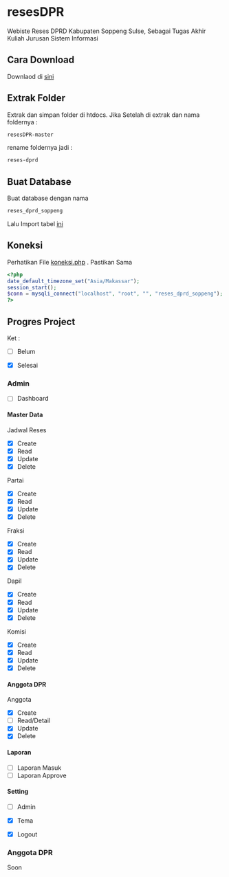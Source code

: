 # resesDPR
Webiste Reses DPRD Kabupaten Soppeng Sulse, Sebagai Tugas Akhir Kuliah Jurusan Sistem Informasi




## Cara Download

Downlaod di [sini](https://github.com/azwarbahar07/resesDPR/archive/master.zip)




## Extrak Folder

Extrak dan simpan folder di htdocs.
Jika Setelah di extrak dan nama foldernya :
```bash
resesDPR-master
```
rename foldernya jadi :
```bash
reses-dprd
```




## Buat Database

Buat database dengan nama
```bash
reses_dprd_soppeng
```

Lalu Import tabel [ini](https://github.com/azwarbahar07/resesDPR/blob/master/reses_dprd_soppeng.sql)




## Koneksi

Perhatikan File [koneksi.php](https://github.com/azwarbahar07/resesDPR/blob/master/koneksi.php) . Pastikan Sama
```php
<?php
date_default_timezone_set("Asia/Makassar");
session_start();
$conn = mysqli_connect("localhost", "root", "", "reses_dprd_soppeng");
?>
```




## Progres Project

Ket :
- [ ] Belum
- [x] Selesai


### Admin
- [ ] Dashboard

#### Master Data
  Jadwal Reses
  - [x] Create
  - [x] Read
  - [x] Update
  - [x] Delete
  
  Partai
  - [x] Create
  - [x] Read
  - [x] Update
  - [x] Delete
  
  Fraksi
  - [x] Create
  - [x] Read
  - [x] Update
  - [x] Delete
  
  Dapil
  - [x] Create
  - [x] Read
  - [x] Update
  - [x] Delete
  
  Komisi
  - [x] Create
  - [x] Read
  - [x] Update
  - [x] Delete
#### Anggota DPR
  Anggota
  - [x] Create
  - [ ] Read/Detail
  - [x] Update
  - [x] Delete

#### Laporan
- [ ] Laporan Masuk
- [ ] Laporan Approve

#### Setting
- [ ] Admin
- [x] Tema
- [x] Logout




### Anggota DPR

Soon
